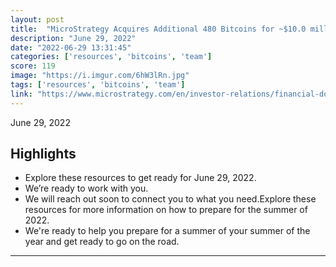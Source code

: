 ```yaml
---
layout: post
title:  "MicroStrategy Acquires Additional 480 Bitcoins for ~$10.0 million at an average price of ~$20,817 per bitcoin."
description: "June 29, 2022"
date: "2022-06-29 13:31:45"
categories: ['resources', 'bitcoins', 'team']
score: 119
image: "https://i.imgur.com/6hW3lRn.jpg"
tags: ['resources', 'bitcoins', 'team']
link: "https://www.microstrategy.com/en/investor-relations/financial-documents/microstrategy-acquires-additional-480-bitcoins_06-29-2022"
---
```


June 29, 2022

## Highlights

- Explore these resources to get ready for June 29, 2022.
- We’re ready to work with you.
- We will reach out soon to connect you to what you need.Explore these resources for more information on how to prepare for the summer of 2022.
- We're ready to help you prepare for a summer of your summer of the year and get ready to go on the road.

---
